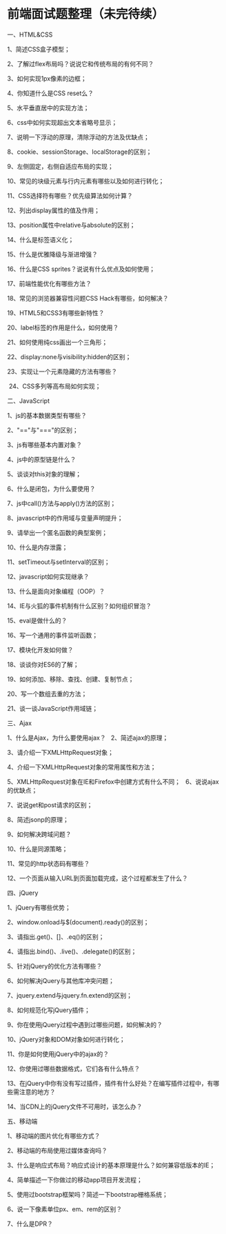 # 前端面试题整理（未完待续）


一、HTML&CSS

  1、简述CSS盒子模型；
	
  2、了解过flex布局吗？说说它和传统布局的有何不同？
	
  3、如何实现1px像素的边框；
	
  4、你知道什么是CSS reset么？
	
  5、水平垂直居中的实现方法；
	
  6、css中如何实现超出文本省略号显示；
	
  7、说明一下浮动的原理，清除浮动的方法及优缺点；
	
  8、cookie、sessionStorage、localStorage的区别；
	
  9、左侧固定，右侧自适应布局的实现；
	
  10、常见的块级元素与行内元素有哪些以及如何进行转化；
	
  11、CSS选择符有哪些？优先级算法如何计算？
	
  12、列出display属性的值及作用；
	
  13、position属性中relative与absolute的区别；
	
  14、什么是标签语义化；
	
  15、什么是优雅降级与渐进增强？
	
  16、什么是CSS sprites？说说有什么优点及如何使用；
	
  17、前端性能优化有哪些方法？
	
  18、常见的浏览器兼容性问题CSS Hack有哪些，如何解决？
	
  19、HTML5和CSS3有哪些新特性？
	
  20、label标签的作用是什么，如何使用？
	
  21、如何使用纯css画出一个三角形；
	
  22、display:none与visibility:hidden的区别；
	
  23、实现让一个元素隐藏的方法有哪些？
	
  24、CSS多列等高布局如何实现；
  

二、JavaScript

  1、js的基本数据类型有哪些？
	
  2、"=="与"==="的区别；
	
  3、js有哪些基本内置对象？
	
  4、js中的原型链是什么？
	
  5、谈谈对this对象的理解；
	
  6、什么是闭包，为什么要使用？
	
  7、js中call()方法与apply()方法的区别；
	
  8、javascript中的作用域与变量声明提升；
	
  9、请举出一个匿名函数的典型案例；
	
  10、什么是内存泄露；
	
  11、setTimeout与setInterval的区别；
	
  12、javascript如何实现继承？
	
  13、什么是面向对象编程（OOP）？
	
  14、IE与火狐的事件机制有什么区别？如何组织冒泡？
	
  15、eval是做什么的？
	
  16、写一个通用的事件监听函数；
	
  17、模块化开发如何做？
	
  18、谈谈你对ES6的了解；
	
  19、如何添加、移除、查找、创建、复制节点；
  
  20、写一个数组去重的方法；
  
  21、谈一谈JavaScript作用域链；
  

三、Ajax

  1、什么是Ajax，为什么要使用ajax？
  
  2、简述ajax的原理；
  
  3、请介绍一下XMLHttpRequest对象；
  
  4、介绍一下XMLHttpRequest对象的常用属性和方法；
  
  5、XMLHttpRequest对象在IE和Firefox中创建方式有什么不同；
  
  6、说说ajax的优缺点；
	
  7、说说get和post请求的区别；
	
  8、简述jsonp的原理；
	
  9、如何解决跨域问题？
	
  10、什么是同源策略；
	
  11、常见的http状态码有哪些？
	
  12、一个页面从输入URL到页面加载完成，这个过程都发生了什么？
  

四、jQuery

  1、jQuery有哪些优势；
	
  2、window.onload与$(document).ready()的区别；
	
  3、请指出.get()、[]、.eq()的区别；
	
  4、请指出.bind()、.live()、.delegate()的区别；
	
  5、针对jQuery的优化方法有哪些？
	
  6、如何解决jQuery与其他库冲突问题；
	
  7、jquery.extend与jquery.fn.extend的区别；
  
  8、如何规范化写jQuery插件；
  
  9、你在使用jQuery过程中遇到过哪些问题，如何解决的？
  
  10、jQuery对象和DOM对象如何进行转化；
  
  11、你是如何使用jQuery中的ajax的？
  
  12、你使用过哪些数据格式，它们各有什么特点？
  
  13、在jQuery中你有没有写过插件，插件有什么好处？在编写插件过程中，有哪些需注意的地方？
  
  14、当CDN上的jQuery文件不可用时，该怎么办？
  
五、移动端

  1、移动端的图片优化有哪些方式？
	
  2、移动端的布局使用过媒体查询吗？
	
  3、什么是响应式布局？响应式设计的基本原理是什么？如何兼容低版本的IE；
	
  4、简单描述一下你做过的移动app项目开发流程；
  
  5、使用过bootstrap框架吗？简述一下bootstrap栅格系统；
  
  6、说一下像素单位px、em、rem的区别？
  
  7、什么是DPR？
  
